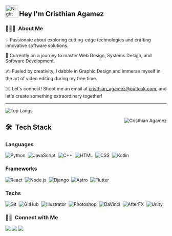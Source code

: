 

<img alt="Night Coding" src="./assets/Hand%20Wave.gif" width='40' align="left"/><h2>Hey I'm Cristhian Agamez</h2>
### 👨🏻‍💻 &nbsp;About Me


💡  Passionate about exploring cutting-edge technologies and crafting innovative software solutions.

🌱  Currently on a journey to master Web Design, Systems Design, and Software Development.

✍️  Fueled by creativity, I dabble in Graphic Design and immerse myself in the art of video editing during my free time.

✉️  Let's connect! Shoot me an email at cristhian_agamez@outlook.com, and let's create something extraordinary together!


---
![Top Langs](https://github-readme-stats.vercel.app/api/top-langs/?username=CristhianAC&layout=donut&theme=midnight-purple)

<div>

<img align="right" src="https://github-readme-stats.vercel.app/api?username=CristhianAC&show_icons=true&include_all_commits=true&count_private=true&hide_border=true&theme=midnight-purple" alt="Cristhian Agamez" />
</div>

## 🛠 &nbsp;Tech Stack
### Languages

![Python](https://img.shields.io/badge/Python%20-%2314354C.svg?style=for-the-badge&logo=python&logoColor=white)&nbsp;
![JavaScript](https://img.shields.io/badge/JavaScript%20-%23F7DF1E.svg?style=for-the-badge&logo=javascript&logoColor=black)&nbsp;
![C++](https://img.shields.io/badge/-TypeScript%20-%2314354C.svg?style=for-the-badge&logo=typescript&logoColor=white)&nbsp;
![HTML](https://img.shields.io/badge/HTML5%20-%23E34F26.svg?style=for-the-badge&logo=html5&logoColor=white)&nbsp;
![CSS](https://img.shields.io/badge/CSS%20-%231572B6.svg?style=for-the-badge&logo=css3&logoColor=white)&nbsp;
![Kotlin](https://img.shields.io/badge/-Kotlin-9C27B0?style=for-the-badge&logo=Kotlin&logoColor=white)&nbsp;
### Frameworks

![React](https://img.shields.io/badge/React%20-%2320232a.svg?style=for-the-badge&logo=React&logoColor=blue)&nbsp;
![Node.js](https://img.shields.io/badge/-Node.js-54824a?style=for-the-badge&logo=node.js&logoColor=white)&nbsp;
![Django](https://img.shields.io/badge/-Django-0a4a32?style=for-the-badge&logo=django&logoColor=white)&nbsp;
![Astro](https://img.shields.io/badge/Astro%20-%1c146b.svg?style=for-the-badge&logo=Astro&logoColor=white)&nbsp;
![Flutter](https://img.shields.io/badge/-Flutter-5eb2e9?style=for-the-badge&logo=flutter&logoColor=white)&nbsp;
### Techs

![Git](https://img.shields.io/badge/-Git-ec502c?style=for-the-badge&logo=git&logoColor=white)&nbsp;
![GitHub](https://img.shields.io/badge/-GitHub-05122A?style=for-the-badge&logo=github&logoColor=white)&nbsp;
![Illustrator](https://img.shields.io/badge/-Illustrator-320000?style=for-the-badge&logo=adobe-illustrator&logoColor=white)&nbsp;
![Photoshop](https://img.shields.io/badge/-Photoshop-001e36?style=for-the-badge&logo=adobe-photoshop&logoColor=white)&nbsp;
![DaVinci](https://img.shields.io/badge/-Davinci-262626?style=for-the-badge&logo=Davinci-Resolve&logoColor=white)&nbsp;
![AfterFX](https://img.shields.io/badge/-AfterEffects-01005a?style=for-the-badge&logo=adobe-after-effects&logoColor=white)&nbsp;
![Unity](https://img.shields.io/badge/-Unity-000000?style=for-the-badge&logo=unity&logoColor=white)&nbsp;



### 🤝🏻 &nbsp;Connect with Me

<p align="center">

<a href="https://www.linkedin.com/in/cristhian-agamez-cervantes"><img src="https://img.shields.io/badge/-Cristhian%20Agamez-0077B5?style=flat&logo=Linkedin&logoColor=white"/></a>
<a href="mailto:cristhian_agamez@outlook.com"><img src="https://img.shields.io/badge/-cristhian_agamez@outlook.com-54daff?style=flat&logo=microsoft-outlook&logoColor=white"/></a>
<a href="https://https://www.instagram.com/cristhianagamez?utm_source=ig_web_button_share_sheet&igsh=ZDNlZDc0MzIxNw=="><img src="https://img.shields.io/badge/-@cristhian_agamez-E4405F?style=flat&logo=Instagram&logoColor=white"/></a>
</p>
